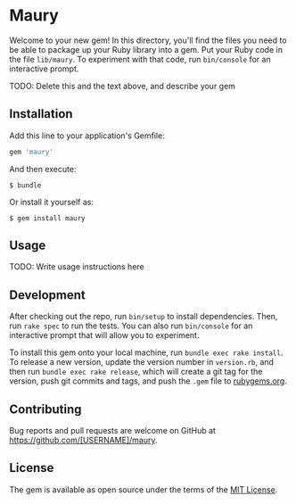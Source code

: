 # Maury

Welcome to your new gem! In this directory, you'll find the files you need to be able to package up your Ruby library into a gem. Put your Ruby code in the file `lib/maury`. To experiment with that code, run `bin/console` for an interactive prompt.

TODO: Delete this and the text above, and describe your gem

## Installation

Add this line to your application's Gemfile:

```ruby
gem 'maury'
```

And then execute:

    $ bundle

Or install it yourself as:

    $ gem install maury

## Usage

TODO: Write usage instructions here

## Development

After checking out the repo, run `bin/setup` to install dependencies. Then, run `rake spec` to run the tests. You can also run `bin/console` for an interactive prompt that will allow you to experiment.

To install this gem onto your local machine, run `bundle exec rake install`. To release a new version, update the version number in `version.rb`, and then run `bundle exec rake release`, which will create a git tag for the version, push git commits and tags, and push the `.gem` file to [rubygems.org](https://rubygems.org).

## Contributing

Bug reports and pull requests are welcome on GitHub at https://github.com/[USERNAME]/maury.

## License

The gem is available as open source under the terms of the [MIT License](https://opensource.org/licenses/MIT).
